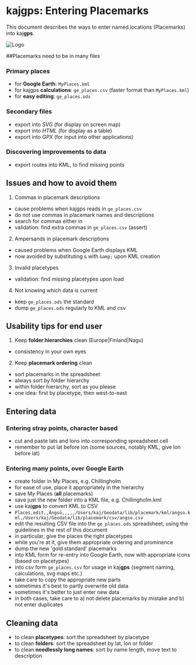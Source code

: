# kaj**gps**: Entering Placemarks

This document describes the ways to enter named locations (Placemarks) into 
kaj**gps**.

![Logo](https://lh3.googleusercontent.com/-KouDlj6ewlQ/VTUaFSBIlHI/AAAAAAAAUu0/WDKwZf2NXO8/s288/kajgps-green.png)

##Placemarks need to be in many files

### Primary places

* for **Google Earth**: `MyPlaces.kml`
* for kajgps **calculations**: `ge_places.csv` (faster format than `MyPlaces.kml`)
* for **easy editing**: `ge_places.ods`

### Secondary files
* export into *SVG* (for display on screen map)
* export into *HTML* (for display as a table)
* export into *GPX* (for input into other applications)

### Discovering improvements to data
* export routes into KML, to find missing points

## Issues and how to avoid them

1. Commas in placemark descriptions 
  * cause problems when kajgps reads in `ge_places.csv`
  * do not use commas in placemark names and descriptions
  * search for commas either in 
  * validation: find extra commas in `ge_places.csv` (assert)

2. Ampersands in placemark descriptions
  * caused problems when Google Earth displays KML
  * now avoided by substituting `&` with `&amp;` upon KML creation

3. Invalid placetypes
  * validation: find missing placetypes upon load

4. Not knowing which data is current
  * keep `ge_places.ods` the standard
  * dump `ge_places.ods` regularly to KML and csv

## Usability tips for end user

1. Keep **folder hierarchies** clean (Europe|Finland|Nagu)  
  * consistency in your own eyes

2. Keep **placemark ordering** clean
  * sort placemarks in the spreadsheet
  * always sort by folder hierarchy
  * within folder hierarchy, sort as you please
  * one idea: first by placetype, then west-to-east 

## Entering data

### Entering stray points, character based

* cut and paste lats and lons into corresponding spreadsheet cell
* remember to put lat before lon (some sources, notably KML, give lon before lat)

### Entering many points, over Google Earth

* create folder in My Places, e.g. Chillingholm
 * for ease of use, place it appropriately in the hierarchy
* save My Places (**all** placemarks)
* save just the new folder into a KML file, e.g. Chillingholm.kml
* use kaj**gps** to convert KML to CSV
 * `Places,edit,,Ängsö,,,,,/Users/kaj/Geodata/lib/placemark/kml/angso.kml,/Users/kaj/Geodata/lib/placemark/csv/angso.csv`
* edit the resulting CSV file into the `ge_places.ods` spreadsheet, using the guidelines in the rest of this document
 * in particular, give the places the right placetypes
 * while you're at it, give them appropriate ordering and prominence
* dump the new 'gold standard' placemarks
 * into KML form for re-entry into Google Earth, now with appropriate icons (based on placetypes)
 * into csv form `ge_places.csv` for usage in kaj**gps** (segment naming, calculations, svg maps etc.)
 * take care to copy the appropriate new parts
  * sometimes it's best to partly overwrite old data
  * sometimes it's better to just enter new data
  * in both cases, take care to a) not delete placemarks by mistake and b) not enter duplicates 

## Cleaning data

* to clean **placetypes**: sort the spreadsheet by placetype
* to clean **folders**: sort the spreadsheet by lat, lon or folder
* to clean **needlessly long names**: sort by name length, move text to description

